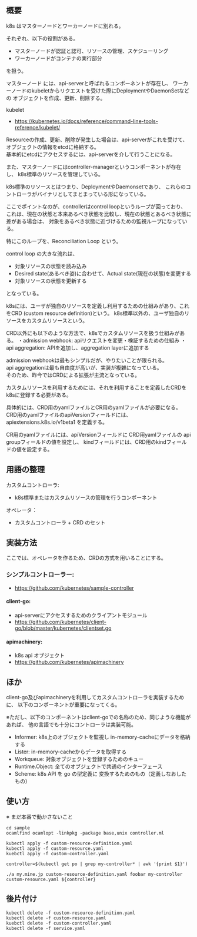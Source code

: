 ## 概要
k8s はマスターノードとワーカーノードに別れる。
   
それぞれ、以下の役割がある。

* マスターノードが認証と認可、リソースの管理、スケジューリング
* ワーカーノードがコンテナの実行部分

を担う。

マスターノード には、api-serverと呼ばれるコンポーネントが存在し、
ワーカーノードのkubeletからリクエストを受けた際にDeploymentやDaemonSetなどの
オブジェクトを作成、更新、削除する。

kubelet
- https://kubernetes.io/docs/reference/command-line-tools-reference/kubelet/
   
Resourceの作成、更新、削除が発生した場合は、api-serverがこれを受けて、
オブジェクトの情報をetcdに格納する。  
基本的にetcdにアクセスするには、api-serverを介して行うことになる。

また、マスターノードにはcontroller-managerというコンポーネントが存在し、
k8s標準のリソースを管理している。

k8s標準のリソースとはつまり、DeploymentやDaemonsetであり、
これらのコントローラがバイナリとしてまとまっている形になっている。

ここでポイントなのが、controllerはcontrol loopというループが回っており、
これは、現在の状態と本来あるべき状態を比較し、現在の状態とあるべき状態に差がある場合は、
対象をあるべき状態に近づけるための監視ループになっている。

特にこのループを、Reconciliation Loop という。

control loop の大きな流れは、

* 対象リソースの状態を読み込み
* Desired state(あるべき姿)に合わせて、Actual state(現在の状態)を変更する
* 対象リソースの状態を更新する

となっている。


k8sには、ユーザが独自のリソースを定義し利用するための仕組みがあり、これをCRD
(custom resource definition)という。
k8s標準以外の、ユーザ独自のリソースをカスタムリソースという。

CRD以外にも以下のような方法で、k8sでカスタムリソースを扱う仕組みがある。
・admission webhook: apiリクエストを変更・検証するための仕組み
・api aggregation: APIを追加し、aggregation layerに追加する

admission webhookは最もシンプルだが、やりたいことが限られる。  
api aggregationは最も自由度が高いが、実装が複雑になっている。  
そのため、昨今ではCRDによる拡張が主流となっている。  

カスタムリソースを利用するためには、それを利用することを定義したCRDをk8sに登録する必要がある。 
  
具体的には、CRD用のyamlファイルとCR用のyamlファイルが必要になる。
CRD用のyamlファイルのapiVersionフィールドには、apiextensions.k8s.io/v1beta1
を定義する。

CR用のyamlファイルには、apiVersionフィールドに CRD用yamlファイルの api groupフィールドの値を設定し、
kindフィールドには、CRD用のkindフィールドの値を設定する。


## 用語の整理
カスタムコントローラ:
- k8s標準またはカスタムリソースの管理を行うコンポーネント

オペレータ：
- カスタムコントローラ + CRD のセット

## 実装方法

ここでは、オペレータを作るため、CRDの方式を用いることにする。

### シンプルコントローラー:

- https://github.com/kubernetes/sample-controller

#### client-go:
- api-serverにアクセスするためのクライアントモジュール
-  https://github.com/kubernetes/client-go/blob/master/kubernetes/clientset.go

#### apimachinery:
- k8s api オブジェクト
- https://github.com/kubernetes/apimachinery


## ほか

client-go及びapimachineryを利用してカスタムコントローラを実装するために、
以下のコンポーネントが重要になってくる。

※ただし、以下のコンポーネントはclient-goでの名称のため、同じような機能があれば、
他の言語でも十分にコントローラは実装可能。

* Informer: k8s上のオブジェクトを監視し in-memory-cacheにデータを格納する
* Lister: in-memory-cacheからデータを取得する
* Workqueue: 対象オブジェクトを登録するためのキュー
* Runtime.Object: 全てのオブジェクトで共通のインターフェース
* Scheme: k8s API を go の型定義に 変換するためのもの（定義しなおしたもの）

## 使い方

※ まだ本番で動かさないこと

```
cd sample
ocamlfind ocamlopt -linkpkg -package base,unix controller.ml

kubectl apply -f custom-resource-definition.yaml
kubectl apply -f custom-resource.yaml
kuebctl apply -f custom-controller.yaml

controller=$(kubectl get po | grep my-controller* | awk '{print $1}')

./a my.mine.jp custom-resource-definition.yaml foobar my-controller custom-resource.yaml ${controller}
```

## 後片付け

```
kubectl delete -f custom-resource-definition.yaml
kubectl delete -f custom-resource.yaml
kuebctl delete -f custom-controller.yaml
kubectl delete -f service.yaml
```


